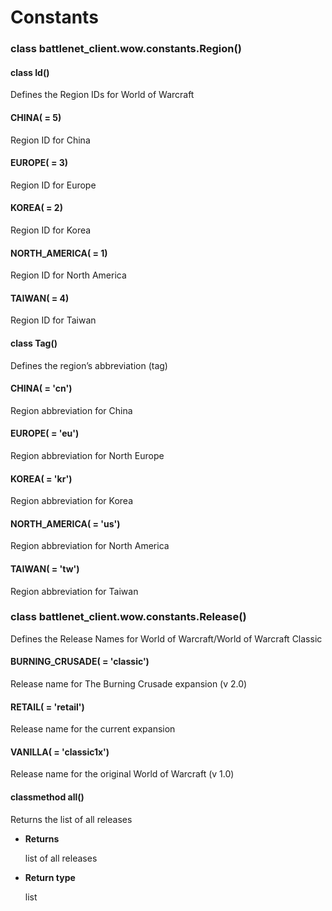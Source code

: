 # Constants


### class battlenet_client.wow.constants.Region()

#### class Id()
Defines the Region IDs for World of Warcraft


#### CHINA( = 5)
Region ID for China


#### EUROPE( = 3)
Region ID for Europe


#### KOREA( = 2)
Region ID for Korea


#### NORTH_AMERICA( = 1)
Region ID for North America


#### TAIWAN( = 4)
Region ID for Taiwan


#### class Tag()
Defines the region’s abbreviation (tag)


#### CHINA( = 'cn')
Region abbreviation for China


#### EUROPE( = 'eu')
Region abbreviation for North Europe


#### KOREA( = 'kr')
Region abbreviation for Korea


#### NORTH_AMERICA( = 'us')
Region abbreviation for North America


#### TAIWAN( = 'tw')
Region abbreviation for Taiwan


### class battlenet_client.wow.constants.Release()
Defines the Release Names for World of Warcraft/World of Warcraft Classic


#### BURNING_CRUSADE( = 'classic')
Release name for The Burning Crusade expansion (v 2.0)


#### RETAIL( = 'retail')
Release name for the current expansion


#### VANILLA( = 'classic1x')
Release name for the original World of Warcraft (v 1.0)


#### classmethod all()
Returns the list of all releases


* **Returns**

    list of all releases



* **Return type**

    list
